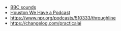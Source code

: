 
- [BBC sounds](https://www.bbc.co.uk/sounds/podcasts)
- [Houston We Have a Podcast](https://www.nasa.gov/johnson/HWHAP)
- https://www.npr.org/podcasts/510333/throughline
- https://changelog.com/practicalai
